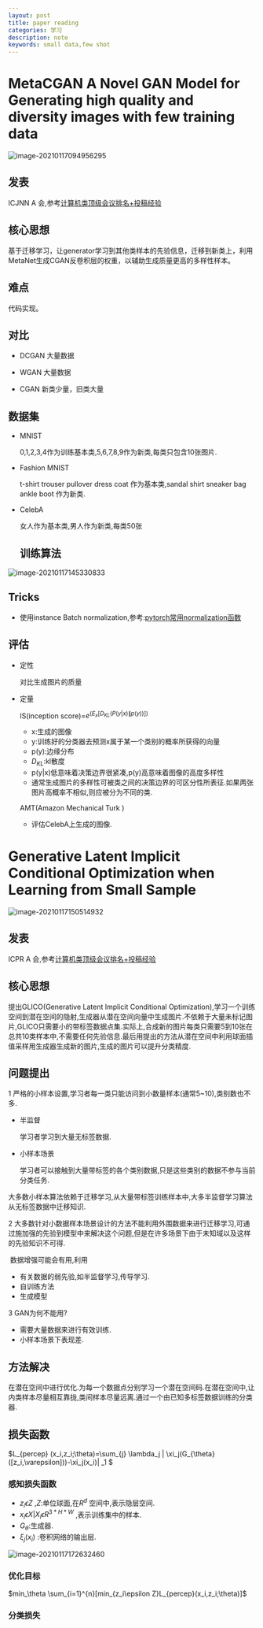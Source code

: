 ```yaml
---
layout: post
title: paper reading
categories: 学习
description: note
keywords: small data,few shot
---
```


<head>
    <script src="https://cdn.mathjax.org/mathjax/latest/MathJax.js?config=TeX-AMS-MML_HTMLorMML" type="text/javascript"></script>
    <script type="text/x-mathjax-config">
        MathJax.Hub.Config({
            tex2jax: {
            skipTags: ['script', 'noscript', 'style', 'textarea', 'pre'],
            inlineMath: [['$','$']]
            }
        });
    </script>
</head>





# MetaCGAN A Novel GAN Model for Generating high quality and diversity images with few training data

![image-20210117094956295](/images/blog/image-20210117094956295.png)

## 发表

ICJNN A 会,参考[计算机类顶级会议排名+投稿经验](https://www.twblogs.net/a/5b7b02482b7177539c24ae9a/?lang=zh-cn)

## 核心思想		

基于迁移学习，让generator学习到其他类样本的先验信息，迁移到新类上，利用MetaNet生成CGAN反卷积层的权重，以辅助生成质量更高的多样性样本。

## 难点
代码实现。

## 对比

* DCGAN 大量数据   

* WGAN  大量数据

* CGAN  新类少量，旧类大量

## 数据集

* MNIST

  0,1,2,3,4作为训练基本类,5,6,7,8,9作为新类,每类只包含10张图片.

* Fashion MNIST

  t-shirt  trouser  pullover  dress  coat  作为基本类,sandal  shirt  sneaker  bag  ankle  boot  作为新类.

* CelebA

  女人作为基本类,男人作为新类,每类50张

  ## 训练算法

![image-20210117145330833](/images/blog/image-20210117145330833.png)

## Tricks

* 使用instance Batch normalization,参考:[pytorch常用normalization函数](https://www.cnblogs.com/wanghui-garcia/p/10877700.html)

## 评估

* 定性

  对比生成图片的质量

* 定量

  IS(inception score)=$e^{(E_x[D_{KL}(P(y|x) \| p(y))])}$

  * x:生成的图像
  * y:训练好的分类器去预测x属于某一个类别的概率所获得的向量
  * p(y):边缘分布
  * $D_{KL}$:kl散度
  * p(y|x)低意味着决策边界很紧凑,p(y)高意味着图像的高度多样性
  * 通常生成图片的多样性可被类之间的决策边界的可区分性所表征.如果两张图片高概率不相似,则应被分为不同的类.

  AMT(Amazon Mechanical Turk )

  * 评估CelebA上生成的图像.

  
# Generative Latent Implicit Conditional Optimization when Learning from Small Sample

![image-20210117150514932](/images/blog/image-20210117150514932.png)

## 发表

ICPR A 会,参考[计算机类顶级会议排名+投稿经验](https://www.twblogs.net/a/5b7b02482b7177539c24ae9a/?lang=zh-cn)

## 核心思想

提出GLICO(Generative Latent Implicit Conditional Optimization),学习一个训练空间到潜在空间的隐射,生成器从潜在空间向量中生成图片.不依赖于大量未标记图片,GLICO只需要小的带标签数据点集.实际上,合成新的图片每类只需要5到10张在总共10类样本中,不需要任何先验信息.最后用提出的方法从潜在空间中利用球面插值采样用生成器生成新的图片,生成的图片可以提升分类精度.

## 问题提出

1 严格的小样本设置,学习者每一类只能访问到小数量样本(通常5~10),类别数也不多.

* 半监督

  学习者学习到大量无标签数据.

* 小样本场景

  学习者可以接触到大量带标签的各个类别数据,只是这些类别的数据不参与当前分类任务.

大多数小样本算法依赖于迁移学习,从大量带标签训练样本中,大多半监督学习算法从无标签数据中迁移知识.



2 大多数针对小数据样本场景设计的方法不能利用外围数据来进行迁移学习,可通过施加强的先验到模型中来解决这个问题,但是在许多场景下由于未知域以及这样的先验知识不可得.

​	数据增强可能会有用,利用

* 有关数据的弱先验,如半监督学习,传导学习.
* 自训练方法
* 生成模型



3 GAN为何不能用?

* 需要大量数据来进行有效训练.
* 小样本场景下表现差.

## 方法解决
​	在潜在空间中进行优化.为每一个数据点分别学习一个潜在空间码.在潜在空间中,让内类样本尽量相互靠拢,类间样本尽量远离.通过一个由已知多标签数据训练的分类器.



## 损失函数

$L_{percep} (x_i,z_i;\theta)=\sum_{j} \lambda_j \| \xi_j(G_{\theta}([z_i,\varepsilon]))-\xi_j(x_i)\| _1 $

### 感知损失函数

* $z_i\epsilon Z$ ,$Z$:单位球面,在$R^d$ 空间中,表示隐层空间.
* $x_i \epsilon X|X_i \epsilon R^{3*H*W}$  ,表示训练集中的样本.
* $G_\theta$:生成器.
* $\xi_j(x_i)$ :卷积网络的输出层.

![image-20210117172632460](/images/blog/image-20210117172632460.png)

### 优化目标

$min_\theta \sum_{i=1}^{n}[min_{z_i\epsilon Z}L_{percep}(x_i,z_i;\theta)]$

### 分类损失



​	




